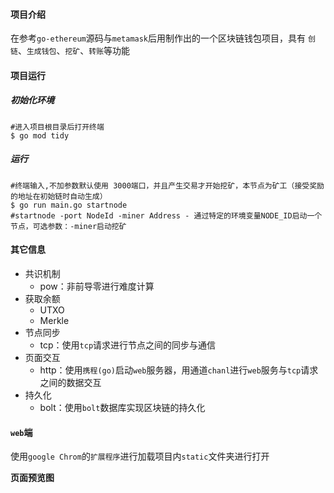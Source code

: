 #### 项目介绍

在参考`go-ethereum`源码与`metamask`后用制作出的一个区块链钱包项目，具有 `创链`、`生成钱包`、`挖矿`、`转账`等功能

#### 项目运行

##### 初始化环境

```shell
#进入项目根目录后打开终端
$ go mod tidy
```

##### 运行

```shell
#终端输入,不加参数默认使用 3000端口，并且产生交易才开始挖矿，本节点为矿工（接受奖励的地址在初始链时自动生成）
$ go run main.go startnode
#startnode -port NodeId -miner Address - 通过特定的环境变量NODE_ID启动一个节点，可选参数：-miner启动挖矿 
```

#### 其它信息

- 共识机制
  - pow：非前导零进行难度计算
- 获取余额
  - UTXO
  - Merkle
- 节点同步
  - tcp：使用`tcp`请求进行节点之间的同步与通信
- 页面交互
  - http：使用`携程(go)`启动`web`服务器，用通道`chanl`进行`web`服务与`tcp`请求之间的数据交互
- 持久化
  - bolt：使用`bolt`数据库实现区块链的持久化



#### `web`端

使用`google Chrom`的`扩展程序`进行加载项目内`static`文件夹进行打开

**页面预览图**
